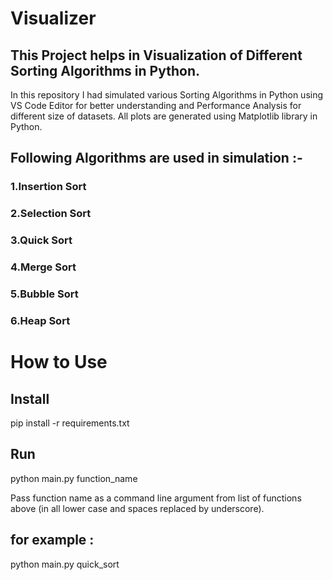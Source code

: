 # Visualizer
## This Project helps in  Visualization of Different Sorting  Algorithms in Python.
In this repository I had simulated  various Sorting Algorithms  in Python using  VS Code Editor for better understanding and  Performance Analysis for different size of datasets. 
All plots are generated using Matplotlib library in Python.
## Following  Algorithms are used in simulation :-
### 1.Insertion Sort                                                                                                                                                            
### 2.Selection Sort                           
### 3.Quick Sort
### 4.Merge Sort
### 5.Bubble Sort
### 6.Heap Sort

# How to Use
## Install 
pip install -r requirements.txt

## Run
python main.py function_name

Pass function name as a command line argument from list of functions above (in all lower case and spaces replaced by underscore).

## for example :
python main.py quick_sort
